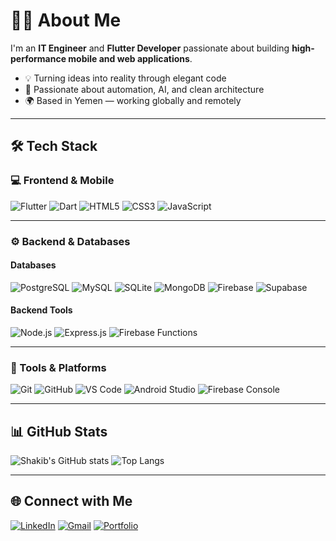 # 👨‍💻 About Me  
I'm an **IT Engineer** and **Flutter Developer** passionate about building **high-performance mobile and web applications**.

- 💡 Turning ideas into reality through elegant code  
- 🧠 Passionate about automation, AI, and clean architecture  
- 🌍 Based in Yemen — working globally and remotely  

---

## 🛠️ Tech Stack  

### 💻 Frontend & Mobile  
![Flutter](https://img.shields.io/badge/Flutter-02569B?style=for-the-badge&logo=flutter&logoColor=white)
![Dart](https://img.shields.io/badge/Dart-0175C2?style=for-the-badge&logo=dart&logoColor=white)
![HTML5](https://img.shields.io/badge/HTML5-E34F26?style=for-the-badge&logo=html5&logoColor=white)
![CSS3](https://img.shields.io/badge/CSS3-1572B6?style=for-the-badge&logo=css3&logoColor=white)
![JavaScript](https://img.shields.io/badge/JavaScript-F7DF1E?style=for-the-badge&logo=javascript&logoColor=black)

---

### ⚙️ Backend & Databases  

#### Databases  
![PostgreSQL](https://img.shields.io/badge/PostgreSQL-336791?style=for-the-badge&logo=postgresql&logoColor=white)
![MySQL](https://img.shields.io/badge/MySQL-4479A1?style=for-the-badge&logo=mysql&logoColor=white)
![SQLite](https://img.shields.io/badge/SQLite-003B57?style=for-the-badge&logo=sqlite&logoColor=white)
![MongoDB](https://img.shields.io/badge/MongoDB-4EA94B?style=for-the-badge&logo=mongodb&logoColor=white)
![Firebase](https://img.shields.io/badge/Firebase-FFCA28?style=for-the-badge&logo=firebase&logoColor=black)
![Supabase](https://img.shields.io/badge/Supabase-3ECF8E?style=for-the-badge&logo=supabase&logoColor=white)

#### Backend Tools  
![Node.js](https://img.shields.io/badge/Node.js-43853D?style=for-the-badge&logo=node.js&logoColor=white)
![Express.js](https://img.shields.io/badge/Express.js-000000?style=for-the-badge&logo=express&logoColor=white)
![Firebase Functions](https://img.shields.io/badge/Firebase_Functions-FFCA28?style=for-the-badge&logo=firebase&logoColor=black)

---

### 🧩 Tools & Platforms  
![Git](https://img.shields.io/badge/Git-F05032?style=for-the-badge&logo=git&logoColor=white)
![GitHub](https://img.shields.io/badge/GitHub-181717?style=for-the-badge&logo=github&logoColor=white)
![VS Code](https://img.shields.io/badge/VS_Code-0078D4?style=for-the-badge&logo=visual-studio-code&logoColor=white)
![Android Studio](https://img.shields.io/badge/Android_Studio-3DDC84?style=for-the-badge&logo=android-studio&logoColor=white)
![Firebase Console](https://img.shields.io/badge/Firebase_Console-FFCA28?style=for-the-badge&logo=firebase&logoColor=black)

---

## 📊 GitHub Stats  
![Shakib's GitHub stats](https://github-readme-stats.vercel.app/api?username=ShakibAlhashmi&show_icons=true&theme=radical)
![Top Langs](https://github-readme-stats.vercel.app/api/top-langs/?username=ShakibAlhashmi&layout=compact&theme=radical)

---

## 🌐 Connect with Me  
[![LinkedIn](https://img.shields.io/badge/LinkedIn-0A66C2?style=for-the-badge&logo=linkedin&logoColor=white)](https://www.linkedin.com/in/shakeebalhashmi)
[![Gmail](https://img.shields.io/badge/Email-D14836?style=for-the-badge&logo=gmail&logoColor=white)](mailto:shkybalhashmy@gmail.com)
[![Portfolio](https://img.shields.io/badge/Portfolio-000000?style=for-the-badge&logo=firefox&logoColor=white)](https://your-portfolio-link.com)

